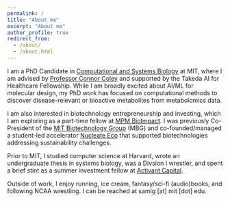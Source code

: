 ```yaml
---
permalink: /
title: "About me"
excerpt: "About me"
author_profile: true
redirect_from: 
  - /about/
  - /about.html
---
```


I am a PhD Candidate in [Computational and Systems Biology](https://csbphd.mit.edu/welcome-mit-computational-and-systems-biology-phd-program-csb) at MIT, where I am advised by [Professor Connor Coley](https://coley.mit.edu/) and supported by the Takeda AI for Healthcare Fellowship. While I am broadly excited about AI/ML for molecular design, my PhD work has focused on computational methods to discover disease-relevant or bioactive metabolites from metabolomics data.

I am also interested in biotechnology entrepreneurship and investing, which I
am exploring as a part-time fellow at [MPM BioImpact](https://mpmcapital.com/).
I was previously Co-President of the [MIT Biotechnology Group](https://biotech.mit.edu/) (MBG) and co-founded/managed a
student-led accelerator [Nucleate Eco](https://nucleate.xyz/activator/) that supported biotechnologies addressing sustainability challenges.

Prior to MIT, I studied computer science at Harvard, wrote an undergraduate thesis in systems biology, was a Divsion I wrestler, and spent a brief stint as a summer investment fellow at
[Activant Capital](https://www.activantcapital.com/).

Outside of work, I enjoy running, ice cream, fantasy/sci-fi (audio)books, and following NCAA wrestling. I can be reached at samlg [at] mit [dot] edu.
